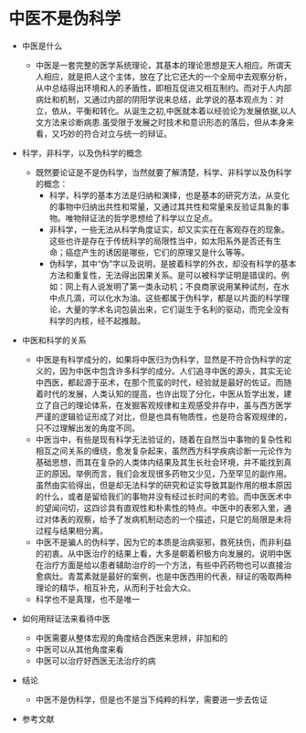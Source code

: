 # 中医不是伪科学

- 中医是什么

  - 中医是一套完整的医学系统理论，其基本的理论思想是天人相应。所谓天人相应，就是把人这个主体，放在了比它还大的一个全局中去观察分析，从中总结得出环境和人的矛盾性，即相互促进又相互制约。而对于人内部病灶和机制，又通过内部的阴阳学说来总结，此学说的基本观点为：对立，依从，平衡和转化。从诞生之初,中医就本着以经验论为发展依据,以人文方法来诊断病患.虽受限于发展之时技术和意识形态的落后，但从本身来看，又巧妙的符合对立与统一的辩证。

- 科学，非科学，以及伪科学的概念

  - 既然要论证是不是伪科学，当然就要了解清楚，科学、非科学以及伪科学的概念：
    - 科学，科学的基本方法是归纳和演绎，也是基本的研究方法，从变化的事物中归纳出共性和常量，又通过其共性和常量来反验证具象的事物。唯物辩证法的哲学思想给了科学以立足点。
    - 非科学，一些无法从科学角度证实，却又实实在在客观存在的现象。这些也许是存在于传统科学的局限性当中，如太阳系外是否还有生命；癌症产生的诱因是哪些，它们的原理又是什么等等。
    - 伪科学，其中“伪”字以及说明，是披着科学的外衣，却没有科学的基本方法和重复性，无法得出因果关系。是可以被科学证明是错误的。例如：网上有人说发明了第一类永动机；不良商家说用某种试剂，在水中点几滴，可以化水为油。这些都属于伪科学，都是以片面的科学理论，大量的学术名词包装出来，它们诞生于名利的驱动，而完全没有科学的内核，经不起推敲。

- 中医和科学的关系

  - 中医是有科学成分的，如果将中医归为伪科学，显然是不符合伪科学的定义的，因为中医中包含许多科学的成分。人们追寻中医的源头，其实无论中西医，都起源于巫术，在那个荒蛮的时代，经验就是最好的佐证。而随着时代的发展，人类认知的提高，也许出现了分化，中医从哲学出发，建立了自己的理论体系，在发掘客观规律和主观感受并存中，虽与西方医学严谨的逻辑验证形成了对比，但是也具有物质性，也是符合客观规律的，只不过理解出发的角度不同。
  - 中医当中，有些是现有科学无法验证的，随着在自然当中事物的复杂性和相互之间关系的缠绕，愈发复杂起来，虽然西方科学疾病诊断一元论作为基础思想，而其在复杂的人类体内结果及其生长社会环境，并不能找到真正的原因。举例而言，我们会发现很多药物又少见，乃至罕见的副作用。虽然由实验得出，但是却无法科学的研究和证实导致其副作用的根本原因的什么，或者是留给我们的事物并没有经过长时间的考验。而中医医术中的望闻问切，这四诊具有直观性和朴素性的特点。中医中的表邪入里，通过对体表的观察，给予了发病机制动态的一个描述，只是它的局限是未将过程与结果相分离。
  - 中医不是骗人的伪科学，因为它的本质是治病驱邪，救死扶伤，而非利益的初衷。从中医治疗的结果上看，大多是朝着积极方向发展的。说明中医在治疗方面是给以患者辅助治疗的一个方法，有些中药药物也可以直接治愈病灶。青蒿素就是最好的案例，也是中医西用的代表，辩证的吸取两种理论的精华，相互补充，从而利于社会大众。
  - 科学也不是真理，也不是唯一

- 如何用辩证法来看待中医

  - 中医需要从整体宏观的角度结合西医来思辨，非加和的
  - 中医可以从其他角度来看
  - 中医可以治疗好西医无法治疗的病

- 结论

  - 中医不是伪科学，但是也不是当下纯粹的科学，需要进一步去佐证

- 参考文献

  [1]: 	"刘元发,自然辩证法与医学发展"

  